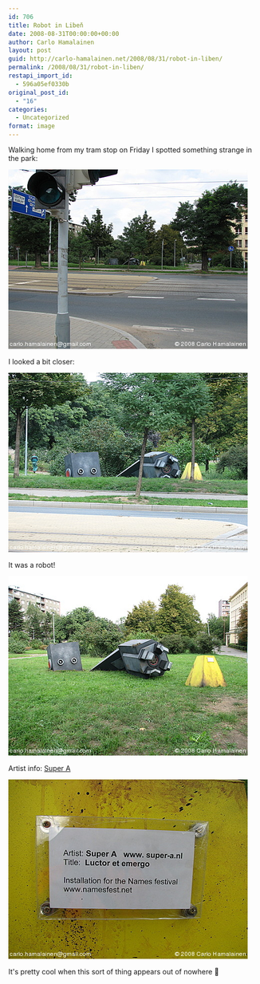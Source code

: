 ```yaml
---
id: 706
title: Robot in Libeň
date: 2008-08-31T00:00:00+00:00
author: Carlo Hamalainen
layout: post
guid: http://carlo-hamalainen.net/2008/08/31/robot-in-liben/
permalink: /2008/08/31/robot-in-liben/
restapi_import_id:
  - 596a05ef0330b
original_post_id:
  - "16"
categories:
  - Uncategorized
format: image
---
```

Walking home from my tram stop on Friday I spotted something strange in the park:

<img border="0" src="/s3/oldblog/blogdata/medium/2008-08-30%2B%2B09-33-21.jpg?w=1100&ssl=1" alt="[photo]" /> 

I looked a bit closer:

<img border="0" src="/s3/oldblog/blogdata/medium/2008-08-30%2B%2B09-33-27.jpg?w=1100&ssl=1" alt="[photo]" /> 

It was a robot!

<img border="0" src="/s3/oldblog/blogdata/medium/2008-08-30%2B%2B09-34-53.jpg?w=1100&ssl=1" alt="[photo]" /> 

Artist info: [Super A](http://www.super-a.nl/)

<img border="0" src="/s3/oldblog/blogdata/medium/2008-08-30%2B%2B09-35-18.jpg?w=1100&ssl=1" alt="[photo]" /> 

It's pretty cool when this sort of thing appears out of nowhere 🙂
